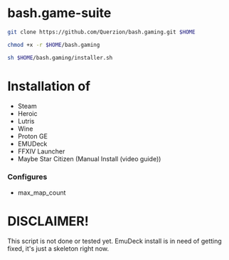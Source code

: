 # bash.game-suite
```bash
git clone https://github.com/Querzion/bash.gaming.git $HOME
```
```bash
chmod +x -r $HOME/bash.gaming
```
```bash
sh $HOME/bash.gaming/installer.sh
```

# Installation of 
  -  Steam
  -  Heroic
  -  Lutris
  -  Wine
  -  Proton GE
  -  EMUDeck
  -  FFXIV Launcher
  -  Maybe Star Citizen (Manual Install (video guide)) 

### Configures 
  -  max_map_count 

# DISCLAIMER!
This script is not done or tested yet. EmuDeck install is in need of getting fixed, it's just a skeleton right now.

